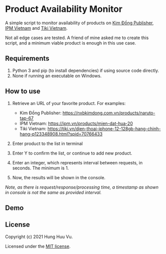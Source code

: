 # Product Availability Monitor

A simple script to monitor availability of products on [Kim Đồng Publisher](https://nxbkimdong.com.vn/), [IPM Vietnam](https://ipm.vn/) and [Tiki Vietnam](https://ipm.vn/).

Not all edge cases are tested. A friend of mine asked me to create this script, and a minimum viable product is enough in this use case.

## Requirements

1. Python 3 and pip (to install dependencies) if using source code directly.
2. None if running an executable on Windows.

## How to use

1. Retrieve an URL of your favorite product. For examples:
    - Kim Đồng Publisher: <https://nxbkimdong.com.vn/products/naruto-tap-67>
    - IPM Vietnam: <https://ipm.vn/products/mien-dat-hua-20>
    - Tiki Vietnam: <https://tiki.vn/dien-thoai-iphone-12-128gb-hang-chinh-hang-p123348908.html?spid=70766433>

2. Enter product to the list in terminal

3. Enter Y to confirm the list, or continue to add new product.

4. Enter an integer, which represents interval between requests, in seconds. The minimum is 1.

5. Now, the results will be shown in the console.

*Note, as there is request/response/processing time, a timestamp as shown in console is not the same as provided interval.*

## Demo

## License

Copyright (c) 2021 Hung Huu Vu.

Licensed under the [MIT license](LICENSE).
